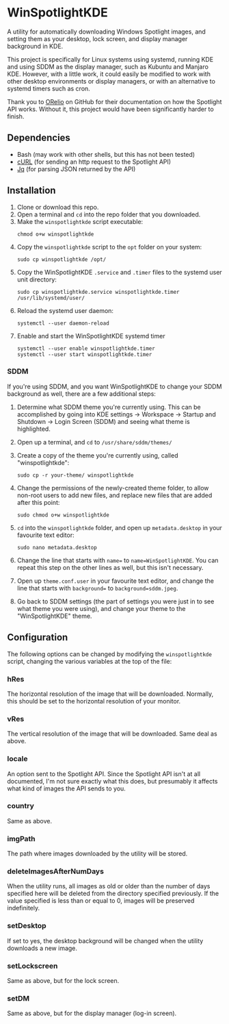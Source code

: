 # WinSpotlightKDE
A utility for automatically downloading Windows Spotlight images, and setting them as your desktop, lock screen, and display manager background in KDE.

This project is specifically for Linux systems using systemd, running KDE and using SDDM as the display manager, such as Kubuntu and Manjaro KDE. However, with a little work, it could easily be modified to work with other desktop environments or display managers, or with an alternative to systemd timers such as cron.

Thank you to [ORelio](https://github.com/ORelio/Spotlight-Downloader) on GitHub for their documentation on how the Spotlight API works. Without it, this project would have been significantly harder to finish.

## Dependencies
- Bash (may work with other shells, but this has not been tested)
- [cURL](https://curl.haxx.se/) (for sending an http request to the Spotlight API)
- [Jq](https://stedolan.github.io/jq/) (for parsing JSON returned by the API)

## Installation
1. Clone or download this repo.
2. Open a terminal and `cd` into the repo folder that you downloaded.
3. Make the `winspotlightkde` script executable:
    ```
    chmod o+w winspotlightkde
    ```
4. Copy the `winspotlightkde` script to the `opt` folder on your system:
    ```
    sudo cp winspotlightkde /opt/
    ```
5. Copy the WinSpotlightKDE `.service` and `.timer` files to the systemd user unit directory:
    ```
    sudo cp winspotlightkde.service winspotlightkde.timer /usr/lib/systemd/user/
    ```
6. Reload the systemd user daemon:
    ```
    systemctl --user daemon-reload
    ```
7. Enable and start the WinSpotlightKDE systemd timer
    ```
    systemctl --user enable winspotlightkde.timer
    systemctl --user start winspotlightkde.timer
    ```

### SDDM
If you're using SDDM, and you want WinSpotlightKDE to change your SDDM background as well, there are a few additional steps:

1. Determine what SDDM theme you're currently using. This can be accomplished by going into KDE settings -> Workspace -> Startup and Shutdown -> Login Screen (SDDM) and seeing what theme is highlighted.
2. Open up a terminal, and `cd` to `/usr/share/sddm/themes/`
3. Create a copy of the theme you're currently using, called "winspotlightkde":
    ```
    sudo cp -r your-theme/ winspotlightkde
    ```
4. Change the permissions of the newly-created theme folder, to allow non-root users to add new files, and replace new files that are added after this point:
    ```
    sudo chmod o+w winspotlightkde
    ```
5. `cd` into the `winspotlightkde` folder, and open up `metadata.desktop` in your favourite text editor:
    ```
    sudo nano metadata.desktop
    ```
6. Change the line that starts with `name=` to `name=WinSpotlightKDE`. You can repeat this step on the other lines as well, but this isn't necessary.

7. Open up `theme.conf.user` in your favourite text editor, and change the line that starts with `background=` to `background=sddm.jpeg`.

8. Go back to SDDM settings (the part of settings you were just in to see what theme you were using), and change your theme to the "WinSpotlightKDE" theme.

## Configuration
The following options can be changed by modifying the `winspotlightkde` script, changing the various variables at the top of the file:

### **hRes**
The horizontal resolution of the image that will be downloaded. Normally, this should be set to the horizontal resolution of your monitor.

### **vRes**
The vertical resolution of the image that will be downloaded. Same deal as above.

### **locale**
An option sent to the Spotlight API. Since the Spotlight API isn't at all documented, I'm not sure exactly what this does, but presumably it affects what kind of images the API sends to you.

### **country**
Same as above.

### **imgPath**
The path where images downloaded by the utility will be stored.

### **deleteImagesAfterNumDays**
When the utility runs, all images as old or older than the number of days specified here will be deleted from the directory specified previously. If the value specified is less than or equal to 0, images will be preserved indefinitely.

### **setDesktop**
If set to yes, the desktop background will be changed when the utility downloads a new image.

### **setLockscreen**
Same as above, but for the lock screen.

### **setDM**
Same as above, but for the display manager (log-in screen).
